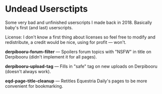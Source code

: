 # Undead Usersctipts
Some very bad and unfinished userscripts I made back in 2018. Basically baby's first (and last) userscripts.

License: I don't know a first thing about licenses so feel free to modify and redistribute, a credit would be nice, using for profit — won't.

**derpibooru-forum-filter** — Spoilers forum topics with "NSFW" in title on Derpibooru (didn't implement it for all pages).

**derpibooru-upload-tag** — Fills in "safe" tag on new uploads on Derpibooru (doesn't always work).

**eqd-page-title-cleanup** — Retitles Equestria Daily's pages to be more convenient for bookmarking.
